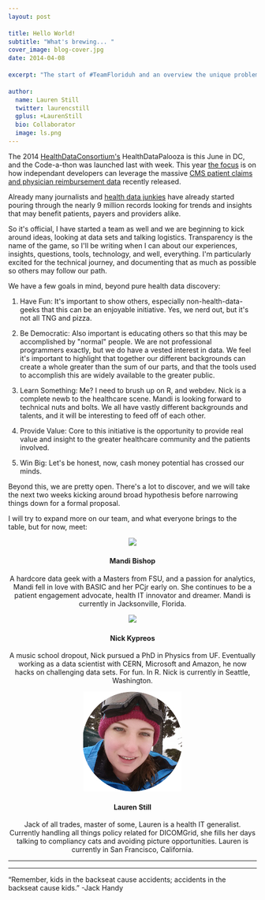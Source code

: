```yaml
---
layout: post

title: Hello World!
subtitle: "What's brewing... "
cover_image: blog-cover.jpg
date: 2014-04-08

excerpt: "The start of #TeamFloriduh and an overview the unique problems faced by the home state of the world's worst superhero.  TL;DR Diabetes, Golf and Medicare."

author:
  name: Lauren Still
  twitter: laurencstill
  gplus: +LaurenStill 
  bio: Collaborator
  image: ls.png
---
```


The 2014 <a href="http://www.healthdataconsortium.org/">HealthDataConsortium's</a> HealthDataPalooza is this June in DC, and the Code-a-thon was launched last with week.  This year <a href="http://www.healthdataconsortium.org/challenges/announcing-the-code-a-palooza-challenge-at-health-datapalooza-2014">the focus</a> is on how independant developers can leverage the massive <a href="https://www.cms.gov/Research-Statistics-Data-and-Systems/Statistics-Trends-and-Reports/Medicare-Provider-Charge-Data/Physician-and-Other-Supplier.html">CMS patient claims and physician reimbursement data</a> recently released.

Already many journalists and <a href="http://omni.docgraph.org/">health data junkies</a> have already started pouring through the nearly 9 million records looking for trends and insights that may benefit patients, payers and providers alike.  

So it's official, I have started a team as well and we are beginning to kick around ideas, looking at data sets and talking logistics.  Transparency is the name of the game, so I'll be writing when I can about our experiences, insights, questions, tools, technology, and well, everything.  I'm particularly excited for the technical journey, and documenting that as much as possible so others may follow our path.

We have a few goals in mind, beyond pure health data discovery:

1. Have Fun:  It's important to show others, especially non-health-data-geeks that this can be an enjoyable initiative. Yes, we nerd out, but it's not all TNG and pizza. 

2. Be Democratic: Also important is educating others so that this may be accomplished by "normal" people.  We are not professional programmers exactly, but we do have a vested interest in data. We feel it's important to highlight that together our different backgrounds can create a whole greater than the sum of our parts, and that the tools used to accomplish this are widely available to the greater public.

3. Learn Something: Me? I need to brush up on R, and webdev. Nick is a complete newb to the healthcare scene.  Mandi is looking forward to technical nuts and bolts. We all have vastly different backgrounds and talents, and it will be interesting to feed off of each other.

4. Provide Value: Core to this initiative is the opportunity to provide real value and insight to the greater healthcare community and the patients involved.

5. Win Big: Let's be honest, now, cash money potential has crossed our minds.

Beyond this, we are pretty open.  There's a lot to discover, and we will take the next two weeks kicking around broad hypothesis before narrowing things down for a formal proposal.  

I will try to expand more on our team, and what everyone brings to the table, but for now, meet:


<div align="center">

<img src="/images/mandi.jpg"><p><h4>Mandi Bishop</h4></p><p>A hardcore data geek with a Masters from FSU, and a passion for analytics, Mandi fell in love with BASIC and her PCjr early on. She continues to be a patient engagement advocate, health IT innovator and dreamer. Mandi is currently in Jacksonville, Florida. </p>

<img src="/images/nick.jpg"><p><h4>Nick Kypreos</h4></p><p>A music school dropout, Nick pursued a PhD in Physics from UF. Eventually working as a data scientist with CERN, Microsoft and Amazon, he now hacks on challenging data sets. For fun. In R. Nick is currently in Seattle, Washington. </p>

<img src="/images/lauren.jpg"><p><h4>Lauren Still</h4></p><p>Jack of all trades, master of some, Lauren is a health IT generalist. Currently handling all things policy related for DICOMGrid, she fills her days talking to compliancy cats and avoiding picture opportunities. Lauren is currently in San Francisco, California.</p>
</div>
<hr>
<hr>
“Remember, kids in the backseat cause accidents; accidents in the backseat cause kids.” -Jack Handy